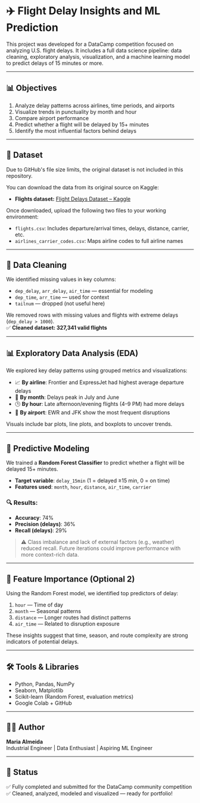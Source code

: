 # ✈️ Flight Delay Insights and ML Prediction

This project was developed for a DataCamp competition focused on analyzing U.S. flight delays. It includes a full data science pipeline: data cleaning, exploratory analysis, visualization, and a machine learning model to predict delays of 15 minutes or more.

---

## 📊 Objectives

1. Analyze delay patterns across airlines, time periods, and airports
2. Visualize trends in punctuality by month and hour
3. Compare airport performance
4. Predict whether a flight will be delayed by 15+ minutes
5. Identify the most influential factors behind delays

---

## 📁 Dataset

Due to GitHub's file size limits, the original dataset is not included in this repository.

You can download the data from its original source on Kaggle:

- **Flights dataset:** [Flight Delays Dataset – Kaggle](https://www.kaggle.com/datasets/mahoora00135/flights)

Once downloaded, upload the following two files to your working environment:

- `flights.csv`: Includes departure/arrival times, delays, distance, carrier, etc.
- `airlines_carrier_codes.csv`: Maps airline codes to full airline names

---

## 🧼 Data Cleaning

We identified missing values in key columns:

- `dep_delay`, `arr_delay`, `air_time` — essential for modeling
- `dep_time`, `arr_time` — used for context
- `tailnum` — dropped (not useful here)

We removed rows with missing values and flights with extreme delays (`dep_delay > 1000`).  
✅ **Cleaned dataset: 327,341 valid flights**

---

## 📊 Exploratory Data Analysis (EDA)

We explored key delay patterns using grouped metrics and visualizations:

- 📈 **By airline**: Frontier and ExpressJet had highest average departure delays
- 📆 **By month**: Delays peak in July and June
- 🕒 **By hour**: Late afternoon/evening flights (4–9 PM) had more delays
- 🛫 **By airport**: EWR and JFK show the most frequent disruptions

Visuals include bar plots, line plots, and boxplots to uncover trends.

---

## 🤖 Predictive Modeling

We trained a **Random Forest Classifier** to predict whether a flight will be delayed 15+ minutes.

- **Target variable**: `delay_15min` (1 = delayed ≥15 min, 0 = on time)
- **Features used**: `month`, `hour`, `distance`, `air_time`, `carrier`

### 🔍 Results:

- **Accuracy**: 74%
- **Precision (delays)**: 36%
- **Recall (delays)**: 29%

> ⚠️ Class imbalance and lack of external factors (e.g., weather) reduced recall. Future iterations could improve performance with more context-rich data.

---

## 🔎 Feature Importance (Optional 2)

Using the Random Forest model, we identified top predictors of delay:

1. `hour` — Time of day
2. `month` — Seasonal patterns
3. `distance` — Longer routes had distinct patterns
4. `air_time` — Related to disruption exposure

These insights suggest that time, season, and route complexity are strong indicators of potential delays.

---

## 🛠️ Tools & Libraries

- Python, Pandas, NumPy
- Seaborn, Matplotlib
- Scikit-learn (Random Forest, evaluation metrics)
- Google Colab + GitHub

---

## 👩‍💻 Author

**Maria Almeida**  
Industrial Engineer | Data Enthusiast | Aspiring ML Engineer  


---

## 🚀 Status

✅ Fully completed and submitted for the DataCamp community competition  
✅ Cleaned, analyzed, modeled and visualized — ready for portfolio!
